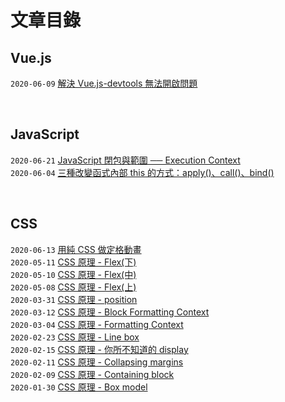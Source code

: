 # 文章目錄

## Vue.js
`2020-06-09` [解決 Vue.js-devtools 無法開啟問題](https://yachen168.github.io/article/vue-devtools%E7%84%A1%E6%B3%95%E9%96%8B%E5%95%9F.html#more)

<br>

## JavaScript
`2020-06-21` [JavaScript 閉包與範圍 ── Execution Context](https://yachen168.github.io/article/JavaScript%E9%96%89%E5%8C%85%E8%88%87%E7%AF%84%E5%9C%8Dexecution-context.html#more)<br>
`2020-06-04` [三種改變函式內部 this 的方式：apply()、call()、bind()](https://yachen168.github.io/article/%E6%94%B9%E8%AE%8A%E5%87%BD%E5%BC%8F%E7%9A%84this.html)<br>

<br>

## CSS
`2020-06-13` [用純 CSS 做定格動畫](https://yachen168.github.io/article/%E7%94%A8%E7%B4%94CSS%E5%81%9A%E5%AE%9A%E6%A0%BC%E5%8B%95%E7%95%AB.html#more)<br>
`2020-05-11` [CSS 原理 - Flex(下)](https://yachen168.github.io/article/Flex3.html)<br>
`2020-05-10` [CSS 原理 - Flex(中)](https://yachen168.github.io/article/Flex2.html)<br>
`2020-05-08` [CSS 原理 - Flex(上)](https://yachen168.github.io/article/Flex.html)<br>
`2020-03-31` [CSS 原理 - position](https://yachen168.github.io/article/Position.html)<br>
`2020-03-12` [CSS 原理 - Block Formatting Context](https://yachen168.github.io/article/Block-formatting-context.html)<br>
`2020-03-04` [CSS 原理 - Formatting Context](https://yachen168.github.io/article/Formatting-context.html)<br>
`2020-02-23` [CSS 原理 - Line box](https://yachen168.github.io/article/LineBox.html)<br>
`2020-02-15` [CSS 原理 - 你所不知道的 display](https://yachen168.github.io/article/display.html)<br>
`2020-02-11` [CSS 原理 - Collapsing margins](https://yachen168.github.io/article/Collapsing-margins.html)<br>
`2020-02-09` [CSS 原理 - Containing block](https://yachen168.github.io/article/Containing-block.html)<br>
`2020-01-30` [CSS 原理 - Box model](https://yachen168.github.io/article/box-model.html)<br>
